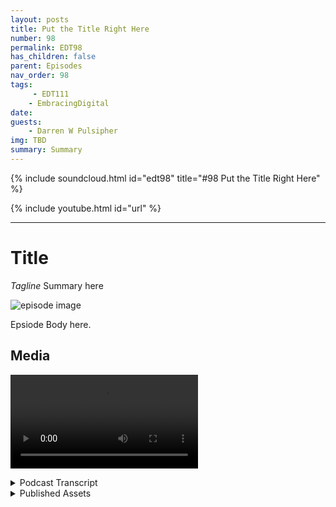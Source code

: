 ```yaml
---
layout: posts
title: Put the Title Right Here
number: 98
permalink: EDT98
has_children: false
parent: Episodes
nav_order: 98
tags:
     - EDT111
    - EmbracingDigital
date: 
guests:
    - Darren W Pulsipher
img: TBD
summary: Summary
---
```


{% include soundcloud.html id="edt98" title="#98 Put the Title Right Here" %}

{% include youtube.html id="url" %}

---

# Title

*Tagline*
Summary here

![episode image](./thumbnail.png)

Epsiode Body here.

## Media

<video src='url'></video>

<details>
<summary> Podcast Transcript </summary>

<p>﻿1</p>
<p>Hello, this</p>
<p>is Darren Pulsipher, chief solution</p>
<p>architect of public sector at Intel.</p>
<p>And welcome to Embracing</p>
<p>Digital Transformation,</p>
<p>where we investigate effective change,</p>
<p>leveraging people, process</p>
<p>and technology.</p>
<p>On today's episode,</p>
<p>the emergence of the Global Data Network</p>
<p>with co-founder and CEO of MacroMeta,</p>
<p>Chetan</p>
<p>Venkatesh.</p>
<p>Chetan welcome to the show.</p>
<p>Thank you very much, Darren.</p>
<p>It's a pleasure to be here.</p>
<p>I appreciate the opportunity.</p>
<p>So, Chetan, you are the CEO</p>
<p>and co-founder of MacroMeta.</p>
<p>Why did you do this?</p>
<p>Well, you know, some people think I'm</p>
<p>just a sucker for punishment</p>
<p>because this is my fourth startup, Darren.</p>
<p>And, you know, I like to truly</p>
<p>have been solving</p>
<p>the same problem for 20 years now.</p>
<p>But, you know, it's what I call the spiral</p>
<p>staircase where you're sort of going up.</p>
<p>So you sort of see the same things,</p>
<p>but you see them from different elevations</p>
<p>and that gives you</p>
<p>a different perspective.</p>
<p>So just my background.</p>
<p>I'm an engineer turned,</p>
<p>you know, operations and startup guy</p>
<p>primarily because I</p>
<p>was not a great engineer,</p>
<p>I was an okay engineer,</p>
<p>and there were people</p>
<p>who are way better than me.</p>
<p>And when I started to work with customers,</p>
<p>I realized, Hey, this is something I can</p>
<p>do, which is take all this complex</p>
<p>technical stuff</p>
<p>and translate it into the world of the</p>
<p>customer in a way that makes sense to them</p>
<p>because they don't care</p>
<p>about all this technical things.</p>
<p>They just want to solve a problem.</p>
<p>And so, yeah, I luckily for me,</p>
<p>there's a place in the world.</p>
<p>So I was able to sort of</p>
<p>take those complex technical ideas and,</p>
<p>and turn that into business value.</p>
<p>And I've been working in data bases</p>
<p>and data</p>
<p>infrastructure for 22 years,</p>
<p>three startups prior to this,</p>
<p>most of them dealing with distributed data</p>
<p>and trying to reduce latency.</p>
<p>So I've been trying to help the world</p>
<p>save milliseconds for 20 years now.</p>
<p>Yeah.</p>
<p>So I might have given you, you know,</p>
<p>a few seconds back in your life, Darren.</p>
<p>Well, there you go.</p>
<p>Thank you very much for this.</p>
<p>I want to know what you did with those.</p>
<p>I completely wasted on downloading</p>
<p>cat videos on YouTube.</p>
<p>That's what I did.</p>
<p>Well, my my mission is accomplished.</p>
<p>Well, I'm glad that you're up leveling,</p>
<p>because you and I are very similar</p>
<p>this way.</p>
<p>I'm an okay engineer.</p>
<p>Software engineer,</p>
<p>but where my superpowers like yours.</p>
<p>Right.</p>
<p>I can take really complex ideas and</p>
<p>make it easier for people to understand.</p>
<p>So we'll see how good both of us do today.</p>
<p>Making the complex world</p>
<p>of data management,</p>
<p>especially now that data is no longer</p>
<p>in your data center.</p>
<p>Right.</p>
<p>It's it's in the cloud. It's on the edge.</p>
<p>It's on people's laptops.</p>
<p>It's on mobile</p>
<p>device. It's everywhere now.</p>
<p>And how do you effectively manage</p>
<p>all of that?</p>
<p>That's that's going to be tough.</p>
<p>Yeah.</p>
<p>You know, we live, I think, in</p>
<p>sort of the wild west of data now.</p>
<p>You know, Marc</p>
<p>Andreessen said something like</p>
<p>Software is eating the world or something</p>
<p>and that about ten, 12 years back.</p>
<p>And I think software is sort</p>
<p>of eating everything at this point.</p>
<p>And largely turned,</p>
<p>you know, all kinds of constraints</p>
<p>and barriers into opportunities.</p>
<p>And one of the barriers</p>
<p>that's come down with cloud</p>
<p>now is just multi reason computing.</p>
<p>You can</p>
<p>you can basically build applications</p>
<p>that run in different parts of the world</p>
<p>at the same time. How crazy is that?</p>
<p>And it's pretty crazy</p>
<p>when you think about it.</p>
<p>You Yeah.</p>
<p>And more importantly,</p>
<p>I think what's exciting is that</p>
<p>there is this developer movement</p>
<p>that's happening in parallel</p>
<p>to make everything</p>
<p>simple, as simple as it needs to be</p>
<p>for you to be able to use them.</p>
<p>The average</p>
<p>person, you know, with some</p>
<p>computer science background</p>
<p>can build these types of things.</p>
<p>So it's really interesting</p>
<p>because we've got on one side</p>
<p>this very sophisticated technology</p>
<p>evolution and the other side</p>
<p>a simplicity movement</p>
<p>coming from developers</p>
<p>to make everything simple and easy to use.</p>
<p>And you're seeing fabulous, amazing</p>
<p>constructs like Jam Stack, for example,</p>
<p>that allow this sort of distributed</p>
<p>computing to happen at scale</p>
<p>with a great deal of simplicity</p>
<p>and super exciting stuff.</p>
<p>But, you know,</p>
<p>there's still so much of open</p>
<p>space and vast</p>
<p>frontier yet to be discovered and cleaned.</p>
<p>And I think that's sort of the big land</p>
<p>rush opportunity at the edge.</p>
<p>Distributed data management in edge</p>
<p>are just two sides of the same coin.</p>
<p>They're almost synonyms in many ways.</p>
<p>So yeah, what I found on</p>
<p>this is really interesting</p>
<p>because you talked</p>
<p>about the software developers</p>
<p>and that whole community</p>
<p>that's been built around</p>
<p>serverless function as a service.</p>
<p>Like jam stacks and things like that.</p>
<p>They all ignore data.</p>
<p>Yeah.</p>
<p>There's this obsession.</p>
<p>That data</p>
<p>is ubiquitously available everywhere.</p>
<p>And what I have learned by working</p>
<p>a lot on the edge is</p>
<p>I have a lot of edge</p>
<p>now that isn't connected all the time.</p>
<p>I can't guarantee that my application</p>
<p>has access to all the data all the time.</p>
<p>So this is a bit this is a big problem.</p>
<p>It is a huge problem.</p>
<p>And, you know, a part of it is that we've</p>
<p>been spoiled by centralized computing.</p>
<p>You know, think about it all.</p>
<p>Your network was centralized, right?</p>
<p>Hey, you bring all your data and</p>
<p>turn it into one giant pile in one place,</p>
<p>and then you can slice and dice it</p>
<p>with consistency</p>
<p>with all these different guarantees</p>
<p>that are called acid.</p>
<p>You know, all that fun stuff, right?</p>
<p>And so we got spoiled.</p>
<p>And so one of the things</p>
<p>that came out of the cloud movement,</p>
<p>which is a pattern in the cloud, but</p>
<p>is an anti pattern when it comes to data</p>
<p>management, especially distributed data,</p>
<p>is this notion of stateless microservices.</p>
<p>You know, stateless works</p>
<p>great for decoupling data and compute.</p>
<p>But to your point,</p>
<p>when data is distributed</p>
<p>and you need to bring compute to</p>
<p>our data is not we're not shipping data</p>
<p>to our computers that statelessness</p>
<p>ends up becoming the huge barrier.</p>
<p>And so you actually need to embrace</p>
<p>a more stateful way of doing things.</p>
<p>And so you're right, you're</p>
<p>absolutely right.</p>
<p>People have not figured out</p>
<p>how to do stateful things.</p>
<p>And that's why Jam Stack and all these</p>
<p>serverless functions and all that stuff</p>
<p>treat data as sort of a second class</p>
<p>citizen, as a sort of a,</p>
<p>you know, a peripheral issue,</p>
<p>not a core issue.</p>
<p>Yeah. Which I think is hilarious, right.</p>
<p>When you think about it,</p>
<p>why do we even write code?</p>
<p>Yeah, to do something with data.</p>
<p>To do something with data.</p>
<p>Well, I guess if you're a gamer</p>
<p>and now you're still doing something</p>
<p>with data, but you.</p>
<p>Know, I mean, yeah, yeah.</p>
<p>I mean.</p>
<p>You always are.</p>
<p>And so this concept of,</p>
<p>oh, I'm just I'm stateless.</p>
<p>I don't get I,</p>
<p>I don't know where it came from except</p>
<p>except for, I guess, a very focused</p>
<p>and myopic view of the present.</p>
<p>But the future that we have today,</p>
<p>it falls apart.</p>
<p>Well, you know, I if I could take a minute</p>
<p>to talk about state versus statelessness,</p>
<p>because it's an really interesting issue</p>
<p>we don't appreciate.</p>
<p>And they'll give a little bit</p>
<p>of a historical picture here.</p>
<p>We don't appreciate statelessness</p>
<p>as really a consequence of very good</p>
<p>UNIX design philosophy.</p>
<p>Like POSIX basically cleaned up state</p>
<p>and said State has to be these</p>
<p>discrete things and it goes</p>
<p>into specific places at specific times.</p>
<p>And it created this very clean separation</p>
<p>between compute and state and allowed,</p>
<p>you know, statelessness to come as a as as</p>
<p>a, as a first order consequence of that.</p>
<p>Right or state fulness.</p>
<p>You know, if you it complicates</p>
<p>the state complicates everything.</p>
<p>It makes everything expensive. Oh,</p>
<p>yeah, yeah, yeah.</p>
<p>And it forces people</p>
<p>to start thinking in data structures</p>
<p>that are not easy to reason with.</p>
<p>And that's the hardest problem</p>
<p>about state.</p>
<p>You know, when you're stateless, your data</p>
<p>structures are super simple, right?</p>
<p>And you have a very specific way places</p>
<p>at which you commit your data</p>
<p>and then you move on</p>
<p>and you stateless again. Right?</p>
<p>So you kind of,</p>
<p>you know, build up a little bit of state</p>
<p>and then you write it</p>
<p>and then you move on.</p>
<p>So at any point you lose something.</p>
<p>It's that little bit of intermediary state</p>
<p>that you build up, right?</p>
<p>Versus in stateful,</p>
<p>you need infrastructures</p>
<p>that are far more powerful,</p>
<p>that are even structurally more complex</p>
<p>because they're supporting the application</p>
<p>as it continually emits state.</p>
<p>And we're moving into a real time</p>
<p>streaming</p>
<p>data world and that's continually</p>
<p>emitting state from somewhere.</p>
<p>And so the infrastructures</p>
<p>are just not designed for that.</p>
<p>And that's where my company Macromedia</p>
<p>comes in, because we really built</p>
<p>a new platform for this sort of</p>
<p>continuous, real time active state</p>
<p>that is happening at the Zara better,</p>
<p>you know, whatever gajillion</p>
<p>byte scale scheduling invites.</p>
<p>Yeah, exactly.</p>
<p>You know, this is interesting</p>
<p>because I've been doing a lot of research</p>
<p>in O.T infrastructure</p>
<p>and the difference between opportunity</p>
<p>ot how state owned</p>
<p>all Iot devices have state right.</p>
<p>And I think this is fascinating</p>
<p>that you brought up that</p>
<p>you know the IT world</p>
<p>we kind of separated the two.</p>
<p>Maybe why that might be</p>
<p>why there's so much contention</p>
<p>between the opportunity professionals</p>
<p>and industries as a whole,</p>
<p>because on the IT side,</p>
<p>we've kind of ignored state.</p>
<p>But I like how you said now</p>
<p>we've got streaming data that has active</p>
<p>dynamic state.</p>
<p>I mean that's</p>
<p>that's a major shift for a lot of I.T.</p>
<p>software developers.</p>
<p>Yeah.</p>
<p>You know,</p>
<p>I mean, again, I take an evolutionary</p>
<p>perspective.</p>
<p>Almost everything we've done with data</p>
<p>is historical in nature.</p>
<p>We're great at looking at the rearview</p>
<p>mirror and saying, ha, you know, that</p>
<p>I passed that thing already or a past</p>
<p>this last quarter or last season.</p>
<p>But we're terrible</p>
<p>at looking at the windscreen</p>
<p>and seeing what's coming our way.</p>
<p>Our systems don't support that,</p>
<p>which is counterintuitive.</p>
<p>You'd think that, you know,</p>
<p>just given the human,</p>
<p>you know, neural bias, right, towards</p>
<p>predicting the future,</p>
<p>we would have been overly invested</p>
<p>in technologies that allow you to process</p>
<p>data in real time.</p>
<p>But no, we've actually built</p>
<p>a great competence and process and data</p>
<p>that's historical.</p>
<p>And that's actually what what's</p>
<p>what's really, in my opinion,</p>
<p>the shift that's happening this decade.</p>
<p>A lot of what we did</p>
<p>since the first cloud infrastructures came</p>
<p>and then the big data</p>
<p>platforms came and then,</p>
<p>you know, data as a service started in</p>
<p>March was just get very efficient</p>
<p>at ingesting and processing</p>
<p>and analyzing historical data.</p>
<p>But now we're starting to get into a world</p>
<p>where data needs to be,</p>
<p>you know, kind of</p>
<p>you need to think of data as on a spectrum</p>
<p>rather than as these, you know, just one</p>
<p>monolithic, monolithic thing, because data</p>
<p>has maybe five or six qualities</p>
<p>that are now starting to get appreciate.</p>
<p>The first one is data has perishable</p>
<p>insight, value data has shelf life.</p>
<p>Right.</p>
<p>I when you first brought this up,</p>
<p>I thought this is hilarious</p>
<p>because the first thing that came to</p>
<p>my mind is bananas, right?</p>
<p>Because bananas it I lived in Brazil</p>
<p>for two years</p>
<p>and I know what real ripe bananas are.</p>
<p>We don't have those in the U.S.</p>
<p>unless they're like, totally brown. Yeah.</p>
<p>But to have a very ripe banana,</p>
<p>you watch it go through its progress</p>
<p>and then it spoils.</p>
<p>So you're saying the same sort of thing</p>
<p>with data.</p>
<p>It has really important value,</p>
<p>but as time goes</p>
<p>on, that value can spoil over time.</p>
<p>Right.</p>
<p>They have their shelf life and data.</p>
<p>And I think of then, you know,</p>
<p>there's different types of shelf life.</p>
<p>There's data</p>
<p>that is valid in tens of milliseconds,</p>
<p>you know, hundreds of milliseconds.</p>
<p>There's some value there.</p>
<p>And then it's sort of the half</p>
<p>life of that data</p>
<p>just sort of falls off the cliff.</p>
<p>There's not not enough valuable things.</p>
<p>And then there's other forms of data</p>
<p>that are sort of really hundreds</p>
<p>of milliseconds of seconds</p>
<p>and so on and so forth.</p>
<p>The big data systems</p>
<p>really operate at the level of,</p>
<p>you know, many seconds,</p>
<p>multiple seconds and onwards to minutes.</p>
<p>But substantially, almost everything</p>
<p>we want to do, which comes with the</p>
<p>you know, which comes</p>
<p>with trying to interact</p>
<p>between systems or people in systems.</p>
<p>You know, those timescales are too big,</p>
<p>our brains too fast for those timescales.</p>
<p>So we need systems</p>
<p>that are really within 50 milliseconds</p>
<p>for us to build,</p>
<p>you know, to be able to communicate</p>
<p>efficiently and reduce cognitive overhead</p>
<p>for those people who are interacting</p>
<p>with those systems.</p>
<p>Latency is actually it's not it's not</p>
<p>latency is a big cognitive overload</p>
<p>for most people. I mean, imagine</p>
<p>watching a choppy video on YouTube.</p>
<p>You hate it, right?</p>
<p>I mean. We go, oh, yeah, yeah,</p>
<p>I change channel.</p>
<p>You change channels, right?</p>
<p>I mean, the minute your Netflix starts</p>
<p>to buffering your screen, you know,</p>
<p>you're like,</p>
<p>what's going on? And you know, you're up.</p>
<p>So latency, most people misunderstand.</p>
<p>It's not something that gives you joy.</p>
<p>The lack of latency makes you very upset</p>
<p>and angry.</p>
<p>It's just a cognitive function</p>
<p>of our brains right now.</p>
<p>That's human latency, right?</p>
<p>Our perceptions of latency</p>
<p>are like 75 milliseconds and below</p>
<p>are 50 milliseconds, and below 50</p>
<p>milliseconds for a machine is an eternity.</p>
<p>You know, it can do a gazillion things</p>
<p>in those 50 milliseconds.</p>
<p>So latency ends up becoming sort of this</p>
<p>very key thing.</p>
<p>And so when you start to look through,</p>
<p>you know, data has shelf life</p>
<p>and perishable value</p>
<p>there, you just start to see problems</p>
<p>in a little bit</p>
<p>of a different perspective.</p>
<p>The second issue is</p>
<p>and now because of cloud and, you know,</p>
<p>interconnectivity and global system,</p>
<p>the startups are global companies.</p>
<p>Now, it's not like the old days</p>
<p>where you had to be an IBM,</p>
<p>you know, to be in 20 countries. Right.</p>
<p>I mean, my tiny little startup,</p>
<p>Right.</p>
<p>We operate in all these different regimes.</p>
<p>And so everyone's global</p>
<p>and their data is location sensitive.</p>
<p>Now, some of that data is probably</p>
<p>regulated.</p>
<p>You know,</p>
<p>you've got some PII, you're connecting.</p>
<p>And guess what,</p>
<p>if you're in certain jurisdictions,</p>
<p>that data can't be exfiltrated.</p>
<p>You shouldn't be sending it</p>
<p>out of the country.</p>
<p>This whole privacy shield,</p>
<p>you know, thing that happened</p>
<p>between the US and Europe</p>
<p>is a great example of that.</p>
<p>The Europeans really don't want their data</p>
<p>leaving their borders,</p>
<p>you know, and unfortunately, guess what?</p>
<p>All the cloud</p>
<p>infrastructure is mostly here</p>
<p>and we build our applications here.</p>
<p>You know, it's</p>
<p>not because we want everyone's data, it's</p>
<p>just because this is where we built</p>
<p>the data centers in the clouds.</p>
<p>Right. Right.</p>
<p>So so there are some interesting problems</p>
<p>with data center relocation, anything.</p>
<p>The third part of this is also that data</p>
<p>sets in all these kinds of places.</p>
<p>There are boundaries</p>
<p>between systems, physical boundaries.</p>
<p>There are different data centers.</p>
<p>They're different parts of the world</p>
<p>are geographically distributed</p>
<p>or there are logical boundaries,</p>
<p>which is I've got an app that needs data</p>
<p>that's in this part of the business.</p>
<p>And another part of data</p>
<p>that's in a, you know, supply chain</p>
<p>with a partner, for example.</p>
<p>So data</p>
<p>essentially is very static in origin.</p>
<p>And what we need is infrastructures</p>
<p>that allow you to connect</p>
<p>data, get it flowing in real time</p>
<p>with consistency guarantees,</p>
<p>with ordering guarantees,</p>
<p>but most importantly,</p>
<p>be able to turn that data</p>
<p>and know you know, fungibility, create</p>
<p>fungibility with the data,</p>
<p>allow it to be consumed</p>
<p>very rapidly and quickly in diverse ways</p>
<p>through putting APIs on that data.</p>
<p>So that's sort of the second thing</p>
<p>that's driving a lot of this movement</p>
<p>away, right towards distributed,</p>
<p>which is the location and the boundaries.</p>
<p>And third thing is a lot of data</p>
<p>just has a lot of noise in it.</p>
<p>There's very little signal, lots of noise,</p>
<p>and it makes no sense to backhaul</p>
<p>all of that data</p>
<p>intercontinental distances,</p>
<p>paying transfer fees to our network</p>
<p>providers only to draw most of it away.</p>
<p>You know, when we get it all there</p>
<p>because we're filtering or aggregating</p>
<p>or doing things like that.</p>
<p>So when you start to appreciate,</p>
<p>you know, these aspects of data gravity,</p>
<p>that data originates</p>
<p>in certain places and loses value</p>
<p>by the time it gets to its destination</p>
<p>that there is location, boundaries</p>
<p>and sensitivity to those things.</p>
<p>There's also high</p>
<p>refresh rate and changes in data, right?</p>
<p>I mean, a lot of systems are busy</p>
<p>change to process data.</p>
<p>You know,</p>
<p>I'll take data from this system, process</p>
<p>it and push it on to the next thing.</p>
<p>Right.</p>
<p>And what ends up happening</p>
<p>is, you know, you start to see data</p>
<p>that is very high refresh rate.</p>
<p>And so systems are working on stale</p>
<p>versions of data.</p>
<p>They're not seeing the latest version</p>
<p>of the data</p>
<p>they've computed on something</p>
<p>that's stale.</p>
<p>It's kind of like</p>
<p>the whole Scarlett problem.</p>
<p>When we look into the sky,</p>
<p>we're seeing light from stars</p>
<p>that came up billionaires</p>
<p>back, right? A million years back.</p>
<p>Yeah, well, guess what?</p>
<p>In terms of latency,</p>
<p>your system is seeing data</p>
<p>that could, you know, metaphorically</p>
<p>speaking, is a million years old.</p>
<p>It's it's useless.</p>
<p>You know, that's because it's still</p>
<p>and so we need new infrastructures.</p>
<p>We need new ways of solving</p>
<p>these type of distributed data problems.</p>
<p>And, you know, I'm</p>
<p>I think the next ten years belongs to this</p>
<p>this area of data sciences. So.</p>
<p>So do you think this is I mean, can Im</p>
<p>I just going to fix this</p>
<p>with this infrastructure changes</p>
<p>or is this going to cause a paradigm</p>
<p>shift as in programing models as well</p>
<p>where or can I can I leverage what I've</p>
<p>what I've just spent</p>
<p>the last 20 years doing right.</p>
<p>Can I leverage that stuff in in this</p>
<p>new world where data is king or not?</p>
<p>I know you see where I'm going with that.</p>
<p>No, I think it has to be incremental.</p>
<p>Otherwise it's not going to get broad</p>
<p>scale adoption.</p>
<p>I mean, we are an incremental species</p>
<p>and civilization, right.</p>
<p>Disruptive changes,</p>
<p>as much as they're disruptive,</p>
<p>still have some sort of an on on ramp</p>
<p>on on board that you can get on the right.</p>
<p>And I think we saw that</p>
<p>with the first generation</p>
<p>of distributed data solutions,</p>
<p>a lot of folks tried to build distributed</p>
<p>data solutions</p>
<p>using some exotic technologies.</p>
<p>You know, maybe five, ten years back,</p>
<p>there was those technologies called</p>
<p>operational transformation.</p>
<p>And, you know,</p>
<p>Google Docs is a great example of that.</p>
<p>And everybody</p>
<p>thought operational transformation is</p>
<p>how we're going to solve this data problem</p>
<p>for distributed data.</p>
<p>But operational transformation</p>
<p>requires centralization of the control.</p>
<p>There.</p>
<p>And so it doesn't scale very well</p>
<p>because the more participants you have</p>
<p>that are trained to distribute data</p>
<p>and coordinate consistency</p>
<p>in ordering of data, in that centralized</p>
<p>layer becomes a chokepoint.</p>
<p>Now, in Google's case,</p>
<p>they've got extensive infrastructure,</p>
<p>very smart scientists,</p>
<p>and they've figured out a way</p>
<p>to make operational transformation work</p>
<p>at scale with things like Google Docs.</p>
<p>But that doesn't generalize</p>
<p>very well to the average developer, right.</p>
<p>In fact, if you think about distributed</p>
<p>data problems,</p>
<p>there are</p>
<p>maybe only five companies in the world</p>
<p>that really understand it at that scale.</p>
<p>Stats Amazon, Google, Facebook</p>
<p>and your and Google.</p>
<p>Right. Those are the five companies. Yeah.</p>
<p>And so most of the body of knowledge</p>
<p>about how to solve distributed data</p>
<p>at scale is locked up in those companies</p>
<p>and proprietary tech in, you</p>
<p>know, in India</p>
<p>and what we're doing at macro</p>
<p>at least is sort of working with community</p>
<p>as well as with the with with academia</p>
<p>to try and create</p>
<p>just a new body of knowledge,</p>
<p>far more efficient than some of these,</p>
<p>you know, centralized models</p>
<p>to be able to do this</p>
<p>in a fully distributive way.</p>
<p>You know, this this reminds me</p>
<p>a lot of the problem that was</p>
<p>prevalent in the late nineties</p>
<p>and early 2000</p>
<p>with high performance computing,</p>
<p>same same similar type of problem</p>
<p>when they started</p>
<p>building the first clouds,</p>
<p>which they call grids.</p>
<p>Yeah.</p>
<p>With disparate systems</p>
<p>scattered all over the place,</p>
<p>they have the same sort of problem.</p>
<p>I have data that needs to be scattered</p>
<p>all over the place, but I need it</p>
<p>with low latency.</p>
<p>I need it as close to the compute</p>
<p>as it is.</p>
<p>Do we have any learnings from from that,</p>
<p>that old grid storage space?</p>
<p>Absolutely.</p>
<p>I mean, Hadoop is and is the</p>
<p>is the consequence of that, right?</p>
<p>Yeah, that's. True. Yeah.</p>
<p>I think great things came out of the HPC</p>
<p>clustering grid stuff.</p>
<p>I mean, you're giving me memories</p>
<p>over here and remembering</p>
<p>Linux in the Bill</p>
<p>Wolff project from back in the early 2000.</p>
<p>That's right.</p>
<p>It was so exciting because suddenly</p>
<p>you could put things together.</p>
<p>There was another amazing I'm sorry,</p>
<p>I'm going to reminisce for a second,</p>
<p>but one of my. Oh, that's fine.</p>
<p>One of my favorite projects</p>
<p>from that time was</p>
<p>a project called Mosaics Open Mosaics from</p>
<p>I remember,</p>
<p>I think it might have been a university</p>
<p>in Israel that that did that.</p>
<p>I believe it was a moshe</p>
<p>something or the other</p>
<p>who built that amazing piece of tech.</p>
<p>And I built my first 3D rendering farm</p>
<p>using that technology as my</p>
<p>you know, people are building</p>
<p>rendering fonts today.</p>
<p>I built an IT rendering farm as a service,</p>
<p>you know, 15 years back using open mosaics</p>
<p>because you could upload</p>
<p>a raytracing file and we would farm it out</p>
<p>using open mosaics of 25 servers.</p>
<p>That's hilarious.</p>
<p>Yeah.</p>
<p>I wrote I wrote my senior</p>
<p>thesis on distributed raytracing.</p>
<p>Oh, wow. Yeah. So</p>
<p>are we the same person?</p>
<p>I know we might be the same person.</p>
<p>It feels, like, hilarious.</p>
<p>It feels like you're just.</p>
<p>We're versions of each other here.</p>
<p>Yeah, we are. This is.</p>
<p>This is pretty funny.</p>
<p>Yeah. Yeah.</p>
<p>All right, so so</p>
<p>let's dig into a little bit</p>
<p>on what Macromedia</p>
<p>has tackled and how,</p>
<p>you know, as a developer</p>
<p>or maybe not even as a developer, right?</p>
<p>As a systems engineer, as a solutions</p>
<p>engineer, how would I leverage something</p>
<p>like what you guys provide?</p>
<p>Is it just this,</p>
<p>hey, data is available everywhere</p>
<p>or what exactly</p>
<p>what exactly did macrame tackle for us?</p>
<p>Yeah.</p>
<p>So, you know, we think that</p>
<p>there's already a lot of high quality,</p>
<p>you know, infrastructure available</p>
<p>for solving</p>
<p>sort of this historical system</p>
<p>of record type of problems.</p>
<p>I mean, we've got databases</p>
<p>that are amazing.</p>
<p>Yeah, right.</p>
<p>And today,</p>
<p>you know, you can go to the cloud</p>
<p>and you can fire up a plan at scale</p>
<p>or nobody else.</p>
<p>And you can throw infinite</p>
<p>amounts of historical data at it</p>
<p>and it'll chop it up like a champion.</p>
<p>Right.</p>
<p>And, you know, same thing with data lakes.</p>
<p>You've got snowflakes,</p>
<p>you've got you know,</p>
<p>you've got the databricks of the world,</p>
<p>all that.</p>
<p>They're great at historical stuff and</p>
<p>they're trying to move towards real time.</p>
<p>But their architectures fundamentally</p>
<p>aren't meant for these things.</p>
<p>They're rare view systems,</p>
<p>as I like to call them.</p>
<p>But these new problems with data</p>
<p>where there's time sensitive location,</p>
<p>sensitivity, actuation</p>
<p>value, refresh rates, data, gravity,</p>
<p>data, noise, they require a new way,</p>
<p>a new infrastructure.</p>
<p>And I think of these</p>
<p>as systems of interaction</p>
<p>because they're closer</p>
<p>to where data originates,</p>
<p>they're closer to where data is consumed.</p>
<p>The closer where people are.</p>
<p>And so you can solve systems</p>
<p>of interaction problems</p>
<p>with systems of record</p>
<p>because systems of record,</p>
<p>our databases in beta are houses,</p>
<p>systems are actually a dealer networks</p>
<p>because here you need to ingest data,</p>
<p>you need to filter and rich augment</p>
<p>all of that in line and you need to root</p>
<p>data to its intended recipients.</p>
<p>Systems are people.</p>
<p>It's a network, it's</p>
<p>a networking function.</p>
<p>Now, suddenly</p>
<p>you need to start data like packets</p>
<p>and you need network processors</p>
<p>that are moving data around.</p>
<p>And that's what McNamara has built,</p>
<p>which is a, you know, a</p>
<p>global data network.</p>
<p>And it's a serverless</p>
<p>API system, is a serverless platform</p>
<p>that developers simply consumer APIs</p>
<p>and we now give them these abilities</p>
<p>through those APIs to solve these,</p>
<p>you know, real time active data,</p>
<p>operational data problems that we have.</p>
<p>And, you know, just to double click one,</p>
<p>they're deep into the global data network</p>
<p>that MacRobert operates.</p>
<p>Think of it as sort of ace, you know,</p>
<p>something like Akamai, a CDP, right?</p>
<p>A topology like a CDM,</p>
<p>but a data platform like Snowflake.</p>
<p>Imagine you smash those two together in a</p>
<p>in one of those actual linear</p>
<p>accelerators, right?</p>
<p>Like the one in CERN.</p>
<p>And, you know, you got this exotic</p>
<p>new infrastructure that came out</p>
<p>from smashing these two prototypes.</p>
<p>That's what Macromedia is.</p>
<p>It's a global data network</p>
<p>in the topology of a CD,</p>
<p>unlike Akamai or Cloudflare vastly.</p>
<p>But on the other end, it's</p>
<p>actually a data platform</p>
<p>like Snowflake and MongoDB</p>
<p>that gives you very rich data primitives</p>
<p>to be able to deal with these real time</p>
<p>active data operational data</p>
<p>values.</p>
<p>So I can take my analytics set.</p>
<p>I want to do on real time</p>
<p>and the tools that I'm used to using,</p>
<p>and I can integrate them in</p>
<p>with this global data network</p>
<p>so that I can deploy these analytics</p>
<p>anywhere</p>
<p>close to where the data is generated</p>
<p>or where the data is</p>
<p>required, where the data comes in, correct</p>
<p>is that exactly.</p>
<p>So exactly.</p>
<p>Instead of</p>
<p>I'll give you a couple of direct examples</p>
<p>in the retail world, for example,</p>
<p>you know, we're all used to getting</p>
<p>next day delivery or same day</p>
<p>delivery in many cases.</p>
<p>And that's the Amazon nowadays. We are.</p>
<p>We are. Right.</p>
<p>And that's the Amazon prime effect.</p>
<p>But remember, five years, six years back</p>
<p>when we didn't have it, you know,</p>
<p>you usually take weeks,</p>
<p>two weeks to get to us,</p>
<p>but we're not going back</p>
<p>to that world anymore because Amazon</p>
<p>fundamentally changed retail distribution</p>
<p>with an edge architecture</p>
<p>instead of fulfilling everything from,</p>
<p>you know, a single fulfillment center</p>
<p>in a state or in a region,</p>
<p>they built caches of physical goods</p>
<p>close to you and me so that when we order,</p>
<p>they can basically locate</p>
<p>which is the closest place</p>
<p>and ship it from there to us. Right.</p>
<p>And then clever algorithms</p>
<p>keep telling them</p>
<p>what are the most popular things</p>
<p>to keep on different caches, basically.</p>
<p>So what we're what management has done</p>
<p>is fundamentally build the Amazon</p>
<p>Prime for data, which is we're basically</p>
<p>bringing data and computation on that data</p>
<p>much closer to where you are and allowing</p>
<p>that to happen in milliseconds.</p>
<p>So we can allow you, for example,</p>
<p>to put our network in four of your apps.</p>
<p>And, you know, in retail as an example,</p>
<p>a lot of retail customers use us</p>
<p>as a way to connect the in-store inventory</p>
<p>with their fulfillment system</p>
<p>and the e-commerce system.</p>
<p>So as an example,</p>
<p>you're shopping for hardware,</p>
<p>you're doing a new newborn project,</p>
<p>you go to your favorite,</p>
<p>you know, version of Home Depot</p>
<p>or whatever that is as you're shopping</p>
<p>and you add things to your basket,</p>
<p>those are items</p>
<p>that are actually in the closest store you</p>
<p>so you never get oversubscribed</p>
<p>because that's one of the biggest</p>
<p>frustrations.</p>
<p>For example,</p>
<p>people are doing these things out,</p>
<p>which is I bought five carts from here.</p>
<p>They ran out.</p>
<p>I got to go to the next door.</p>
<p>Where's the visibility for all of this?</p>
<p>So this ability to create real time</p>
<p>loops of data and retailers</p>
<p>is extraordinarily powerful</p>
<p>because it allows the small guys</p>
<p>who don't have Amazon's computer science</p>
<p>and cloud and all of that</p>
<p>to really be able to compete with Amazon.</p>
<p>So, you know, we're seeing a lot of that</p>
<p>sort of intersection of retailing</p>
<p>and ads</p>
<p>and real time data as a powerful enabler.</p>
<p>Another one is in cybersecurity.</p>
<p>Some of our customers are cyber</p>
<p>security enterprises that are ripping out</p>
<p>their centralized data models</p>
<p>and creating distributed data models</p>
<p>to take advantage of lower latency so</p>
<p>they can block threats in real time now.</p>
<p>Yeah, so that's a really good use case</p>
<p>because the sheer volume of data</p>
<p>that's generated from network logs</p>
<p>or system</p>
<p>logs, host logs is, is huge.</p>
<p>And today I was talking to a</p>
<p>agency in the U.S.</p>
<p>government.</p>
<p>They bring all their cyber threat logs</p>
<p>back to the U.S.</p>
<p>to do all their processing.</p>
<p>And then they'll tell you two days later,</p>
<p>if you've been there, you can't do that.</p>
<p>So with your guys's stuff,</p>
<p>I can push that analytics</p>
<p>out to the edge very easily, right?</p>
<p>I do.</p>
<p>Do I have to do you guys have like</p>
<p>orchestration where I can say, hey,</p>
<p>go run this on all these types of data</p>
<p>and it will distribute my,</p>
<p>my and my containers or analytics,</p>
<p>it'll distribute those out.</p>
<p>Or do I have to do that distribution</p>
<p>myself?</p>
<p>No, you don't have to do the distribution</p>
<p>yourself.</p>
<p>You connect us to your data sources</p>
<p>and your data destinations,</p>
<p>and we sit in the middle</p>
<p>and take care of all of this in real.</p>
<p>Time for you.</p>
<p>So it's ours.</p>
<p>So you take care</p>
<p>of all the orchestration of data.</p>
<p>I'm dropping my service, my</p>
<p>my stateless server serverless</p>
<p>container close to where the data is</p>
<p>and it can do its job.</p>
<p>If I can share three slides,</p>
<p>it might actually be helpful.</p>
<p>Is that something I could do?</p>
<p>Absolutely. Yeah.</p>
<p>Okay, great.</p>
<p>Absolutely.</p>
<p>So as I was explaining, the Global Data</p>
<p>Network really addresses sort of this</p>
<p>real time needs around data</p>
<p>and data management and analytics.</p>
<p>Right? And it sort of acts as a plumbing.</p>
<p>It's a little transformation layer</p>
<p>that you put between your data sources</p>
<p>and receivers</p>
<p>with the consumers and the publishers</p>
<p>and it sort of takes care of it.</p>
<p>It's composed of three technology pieces.</p>
<p>The first is what we call the global data</p>
<p>mesh.</p>
<p>It's the integration layer for data.</p>
<p>The second is a global compute fabric</p>
<p>that allows you to orchestrate data</p>
<p>and business logic in the form</p>
<p>of functions and containers globally.</p>
<p>And then the third piece</p>
<p>is what we call the global privacy fabric,</p>
<p>which is the way to secure data</p>
<p>and comply with different data regimes</p>
<p>and regulations that might be in effect</p>
<p>wherever your data is, you know, either</p>
<p>transmitting or being stored.</p>
<p>So let's start with the global data mesh,</p>
<p>which really is a way for you</p>
<p>to integrate data from different systems</p>
<p>just very quickly and easily.</p>
<p>So you've got systems that are sitting in,</p>
<p>you know, across different boundaries,</p>
<p>maybe physical boundaries of data center</p>
<p>and region,</p>
<p>maybe they're geo distributed data.</p>
<p>Some is in Europe, some is over here.</p>
<p>Maybe it's logical.</p>
<p>You've got data</p>
<p>in one part of your business and systems</p>
<p>in one part of your business and maybe</p>
<p>other data partner systems, for example.</p>
<p>And so the data mesh acts as a way</p>
<p>for you to integrate all of this stuff</p>
<p>and get data flowing with consistency</p>
<p>and with,</p>
<p>you know, ordering guarantees,</p>
<p>which is one of the biggest</p>
<p>and hardest problems over here</p>
<p>because getting in get really, you know,</p>
<p>you can get all kinds of twisted ways,</p>
<p>right when you start getting it flowing.</p>
<p>But the biggest value of this global</p>
<p>data mesh is that it makes data</p>
<p>fungible and consumable by allowing you</p>
<p>to put APIs on data very, very quickly.</p>
<p>So, you know, you might spend months</p>
<p>trying to, you know,</p>
<p>clean your data</p>
<p>and then put an API on it over here.</p>
<p>Is that global data mesh?</p>
<p>That's usually a couple of hours of work,</p>
<p>for example.</p>
<p>Now, so once the data has been sort</p>
<p>of connected and it's flowing</p>
<p>and you put an API on top of it</p>
<p>and we can do this at vast scales.</p>
<p>I mean, today our global data network</p>
<p>already handles billions of events</p>
<p>per second globally,</p>
<p>but it's really designed</p>
<p>for trillions of events per second,</p>
<p>you know, and so this is an infrastructure</p>
<p>designed to move data</p>
<p>at vast scales at a very economical cost</p>
<p>compared to the cloud.</p>
<p>I mean, we can move data at 90%</p>
<p>less cost in one day,</p>
<p>that 90% less cost because of</p>
<p>some of the proprietary pieces over here.</p>
<p>So this is the first piece of the journey.</p>
<p>And then the second piece of the journey</p>
<p>is now bringing business logic</p>
<p>and orchestration to move your processing</p>
<p>closer to where your data is originating</p>
<p>or data is being consumed.</p>
<p>This is the anti cloud pattern</p>
<p>in the cloud.</p>
<p>We shy. Yeah.</p>
<p>We ship data and everything to the.</p>
<p>Yeah we should be delighted compute</p>
<p>which is very far away</p>
<p>sometimes intercontinental distances</p>
<p>here we flip it,</p>
<p>we ship the computer where the data is.</p>
<p>And so with Macromedia you can actually</p>
<p>point us to your microservices, right?</p>
<p>And we will surgically move</p>
<p>those microservices that benefit</p>
<p>or need to comply with data regulations,</p>
<p>for example, and keep them</p>
<p>distributed and move them into a region</p>
<p>where that where that process of work,</p>
<p>all of this is done dynamically.</p>
<p>And that's why we call it a network,</p>
<p>because it's routing a lot of these things</p>
<p>and putting them in the right places</p>
<p>for these things to execute.</p>
<p>And, you know, substantially,</p>
<p>once you've done the global,</p>
<p>you've got the data mesh to integrate</p>
<p>data, you've got the compute.</p>
<p>Now that's serving data</p>
<p>on top of that are ingesting</p>
<p>and processing data and analyzing data.</p>
<p>Now you need to start worrying about the</p>
<p>next order of problems, which is, yeah.</p>
<p>I was going to say</p>
<p>protection of data, right?</p>
<p>I, you mentioned it earlier in the podcast</p>
<p>where you've got</p>
<p>GDPR, you got California's Privacy Act,</p>
<p>so you need some kind of access control</p>
<p>over all this data as well.</p>
<p>Right, exactly.</p>
<p>And these are really hard problems.</p>
<p>And the answers we have</p>
<p>today are terrible.</p>
<p>Your answer really is going to open up</p>
<p>a separate you know, going</p>
<p>to open up a separate silo,</p>
<p>you know, an instance of your app</p>
<p>for that particular</p>
<p>geo to comply with those particular.</p>
<p>And then, you know, every time you spin</p>
<p>one of those up, you need a separate team.</p>
<p>Everybody on security surface</p>
<p>that is exploded.</p>
<p>It's just an ugly,</p>
<p>ugly way of doing things.</p>
<p>And so, you know, in McNamara's view,</p>
<p>we've this is the data network that's</p>
<p>already integrating and getting your data</p>
<p>to flow across all these boundaries.</p>
<p>Now you've got compute functions</p>
<p>also being able to serve and,</p>
<p>you know, ingest data on top of that</p>
<p>without boundaries.</p>
<p>Well, now</p>
<p>we can basically create logical boundaries</p>
<p>and we can pin Japan and Geofence data</p>
<p>to specific regions.</p>
<p>We can set affinities and policies</p>
<p>about how data lives in a region,</p>
<p>how it replicates, should it be anonymized</p>
<p>when it's replicated out of the region?</p>
<p>For example.</p>
<p>See, I, I love your guys's approach</p>
<p>because it put data as the primary user</p>
<p>instead of the secondary</p>
<p>second class citizen,</p>
<p>which it has been for the last 40 years.</p>
<p>I love this, a great approach.</p>
<p>So how do people find out more about this?</p>
<p>Yeah, about Macromedia.</p>
<p>Just go to your website</p>
<p>or how do they get in contact with you?</p>
<p>The best way to to learn</p>
<p>more about Macromedia is go to our website</p>
<p>WW Macromedia dot com</p>
<p>and you know we've got a lot</p>
<p>of educational material over here</p>
<p>and it's a brave new world</p>
<p>and it's exciting time,</p>
<p>you know, for folks who want to</p>
<p>sort of explore this new frontier with us,</p>
<p>what I can tell you is that there are</p>
<p>some use cases that are, you know,</p>
<p>extraordinarily</p>
<p>that impossible to do in the cloud.</p>
<p>I call them impossible apps</p>
<p>because the clouds are too far</p>
<p>or it's too slow</p>
<p>and it just is not a good purpose.</p>
<p>Fit for these types of problems.</p>
<p>And so for those classes of real time</p>
<p>data problems, you know, we've built</p>
<p>an infrastructure to solve them</p>
<p>because we've been thinking hard</p>
<p>about this for now seven or eight years,</p>
<p>about what the next ten years of stateful</p>
<p>data computing is in the visible world.</p>
<p>And that's what the platform</p>
<p>is really designed to do.</p>
<p>So as much as this is sort of my marketing</p>
<p>spiel over here, I like to say that,</p>
<p>you know, the next ten years are really</p>
<p>about these global data problems.</p>
<p>And, you know, customers</p>
<p>have all these emerging data problems.</p>
<p>And, you know, we're a platform</p>
<p>that can help very quickly and easily</p>
<p>turn them into opportunities</p>
<p>rather than, you know, big challenges.</p>
<p>Hey, Chetan,</p>
<p>thank you again for coming on the show.</p>
<p>This has been insightful.</p>
<p>We most definitely want you to come back.</p>
<p>I loved it because we can</p>
<p>we can reminisce.</p>
<p>Yeah.</p>
<p>Let's talk about the the early 2000s</p>
<p>because I think that was sort of yeah,</p>
<p>that was the Cambrian era of computer</p>
<p>science to me because all the.</p>
<p>Absolutely.</p>
<p>You know and I also maybe one last piece</p>
<p>of reminiscing before I say, but</p>
<p>I almost feel like everything we do in</p>
<p>the cloud is just basically putting</p>
<p>a more fungible interface</p>
<p>on top of mainframes.</p>
<p>Literally every data structure invented</p>
<p>the mainframe world</p>
<p>has become a service in the cloud.</p>
<p>Yep, it has. You're right. You're right.</p>
<p>Yeah.</p>
<p>We've got to change that paradigm.</p>
<p>We do.</p>
<p>So. All right.</p>
<p>Hey, thanks again, Chetan. My pleasure.</p>
<p>Take care.</p>
<p>Thanks so much for having me. That</p>
<p>thank you for listening to Embracing</p>
<p>Digital Transformation today.</p>
<p>If you enjoyed our podcast,</p>
<p>give it five stars on your favorite</p>
<p>podcasting site or YouTube channel.</p>
<p>You can find out more information</p>
<p>about embracing digital transformation</p>
<p>and embracingdigital.org</p>
<p>until next time, go out and</p>
<p>do something wonderful.</p>

</details>

<details>
<summary> Published Assets </summary>


</details>
